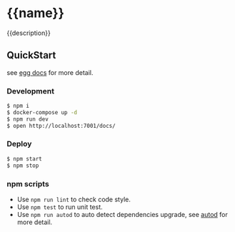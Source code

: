 # {{name}}

{{description}}

## QuickStart

<!-- add docs here for user -->

see [egg docs][egg] for more detail.

### Development

```bash
$ npm i
$ docker-compose up -d
$ npm run dev
$ open http://localhost:7001/docs/
```

### Deploy

```bash
$ npm start
$ npm stop
```

### npm scripts

- Use `npm run lint` to check code style.
- Use `npm test` to run unit test.
- Use `npm run autod` to auto detect dependencies upgrade, see [autod](https://www.npmjs.com/package/autod) for more detail.


[egg]: https://eggjs.org
